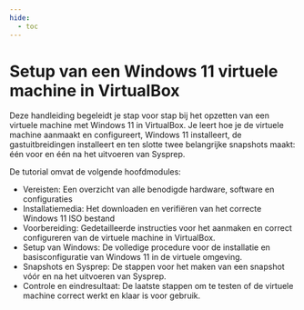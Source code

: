 ```yaml
---
hide:
  - toc
---
```


# Setup van een Windows 11 virtuele machine in VirtualBox

Deze handleiding begeleidt je stap voor stap bij het opzetten van een virtuele machine met Windows 11 in VirtualBox. Je leert hoe je de virtuele machine aanmaakt en configureert, Windows 11 installeert, de gastuitbreidingen installeert en ten slotte twee belangrijke snapshots maakt: één voor en één na het uitvoeren van Sysprep.

De tutorial omvat de volgende hoofdmodules:

- Vereisten: Een overzicht van alle benodigde hardware, software en configuraties
- Installatiemedia: Het downloaden en verifiëren van het correcte Windows 11 ISO bestand
- Voorbereiding: Gedetailleerde instructies voor het aanmaken en correct configureren van de virtuele machine in VirtualBox.
- Setup van Windows: De volledige procedure voor de installatie en basisconfiguratie van Windows 11 in de virtuele omgeving.
- Snapshots en Sysprep: De stappen voor het maken van een snapshot vóór en na het uitvoeren van Sysprep.
- Controle en eindresultaat: De laatste stappen om te testen of de virtuele machine correct werkt en klaar is voor gebruik.